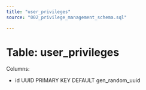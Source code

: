```yaml
---
title: "user_privileges"
source: "002_privilege_management_schema.sql"

---
```


# Table: user_privileges

Columns:

- id UUID PRIMARY KEY DEFAULT gen_random_uuid

